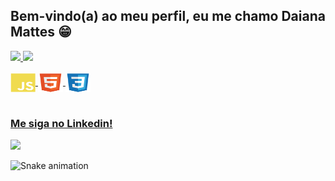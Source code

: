 ## Bem-vindo(a) ao meu perfil, eu me chamo Daiana Mattes 😁

 <div>
   <a href="https://github.com/daianamts">
   <img height="180em" src="https://github-readme-stats.vercel.app/api?username=daianamts&show_icons=true&theme=tokyonight&include_all_commits=true&count_private=true"/>
   <img height="180em" src="https://github-readme-stats.vercel.app/api/top-langs/?username=daianamts&layout=compact&langs_count=6&theme=tokyonight"/>

</div>
<div style="display: inline_block"><br>
  <img align="center" alt="Js" height="30" width="40" src="https://raw.githubusercontent.com/devicons/devicon/master/icons/javascript/javascript-plain.svg">
  <img align="center" alt="HTML" height="30" width="40" src="https://raw.githubusercontent.com/devicons/devicon/master/icons/html5/html5-original.svg">
  <img align="center" alt="CSS" height="30" width="40" src="https://raw.githubusercontent.com/devicons/devicon/master/icons/css3/css3-original.svg">
</div>
 
 <br>
 
  ### Me siga no Linkedin!
 
<div> 
  
  <a href="https://www.linkedin.com/in/daiana-mattes-99314a245/" target="_blank"><img src="https://img.shields.io/badge/-LinkedIn-%230077B5?style=for-the-badge&logo=linkedin&logoColor=white" target="_blank"></a> 
 

</div>
 
 ![Snake animation](https://github.com/daianamts/daianamts/blob/output/github-contribution-grid-snake.svg)





